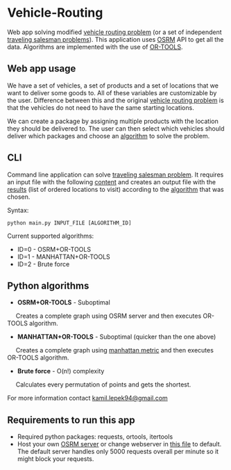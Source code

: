 # Vehicle-Routing
Web app solving modified [vehicle routing problem](https://en.wikipedia.org/wiki/Vehicle_routing_problem)
(or a set of independent [traveling salesman problems](https://en.wikipedia.org/wiki/Travelling_salesman_problem)). This application
uses [OSRM](http://project-osrm.org/docs/v5.15.2/api/#general-options) API to get all the data. Algorithms are implemented with the
use of [OR-TOOLS](https://developers.google.com/optimization/introduction/python).
## Web app usage
We have a set of vehicles, a set of products and a set of locations that we want to deliver some goods to. All of these variables are
customizable by the user. Difference between this and the original [vehicle routing problem](https://en.wikipedia.org/wiki/Vehicle_routing_problem)
is that the vehicles do not need to have the same starting locations. 

We can create a package by assigning multiple products with the location they should be delivered to.
The user can then select which vehicles should deliver which packages and choose an [algorithm](#python-algorithms) to solve the problem.
## CLI
Command line application can solve [traveling salesman problem](https://en.wikipedia.org/wiki/Travelling_salesman_problem).
It requires an input file with the following [content](/VehicleRoutingAlgorithms/exampleInput.txt) and creates an output file with
the [results](/VehicleRoutingAlgorithms/exampleOutput.txt) (list of ordered locations to visit) according to the [algorithm](#python-algorithms) that was chosen.

Syntax:
```
python main.py INPUT_FILE [ALGORITHM_ID]
```

Current supported algorithms:  
* ID=0 - OSRM+OR-TOOLS
* ID=1 - MANHATTAN+OR-TOOLS
* ID=2 - Brute force

## Python algorithms
* **OSRM+OR-TOOLS** - Suboptimal

&nbsp;&nbsp;&nbsp;&nbsp; Creates a complete graph using OSRM server and then executes OR-TOOLS algorithm.
* **MANHATTAN+OR-TOOLS** - Suboptimal (quicker than the one above)

&nbsp;&nbsp;&nbsp;&nbsp; Creates a complete graph using 
[manhattan metric](https://en.wikipedia.org/wiki/Taxicab_geometry) and then executes OR-TOOLS algorithm.
* **Brute force** - O(n!) complexity

&nbsp;&nbsp;&nbsp;&nbsp; Calculates every permutation of points and gets the shortest.

For more information contact kamil.lepek94@gmail.com
## Requirements to run this app
* Required python packages: requests, ortools, itertools
* Host your own [OSRM server](https://github.com/Project-OSRM/osrm-backend) or change webserver in [this file](/VehicleRoutingAlgorithms/osrm_handling.py) to default.
The default server handles only 5000 requests overall per minute so it might block your requests.
